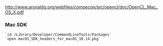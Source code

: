 http://www.aronaldg.org/webfiles/compecon/src/opencl/doc/OpenCL_Mac_OS_X.pdf


### Mac SDK
    
    `cd /Library/Developer/CommandLineTools/Packages`
    `open macOS_SDK_headers_for_macOS_10.14.pkg`

